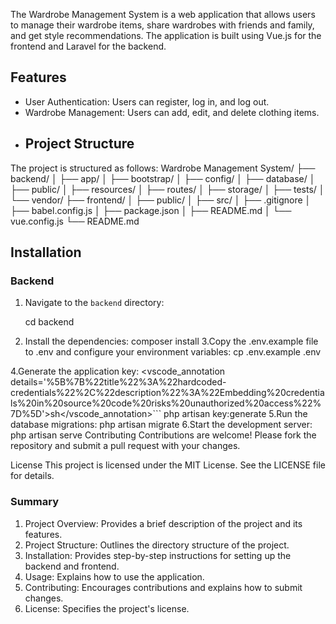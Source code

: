 The Wardrobe Management System is a web application that allows users to manage their wardrobe items, share wardrobes with friends and family, and get style recommendations. The application is built using Vue.js for the frontend and Laravel for the backend.

## Features

- User Authentication: Users can register, log in, and log out.
- Wardrobe Management: Users can add, edit, and delete clothing items.
- ## Project Structure

The project is structured as follows:
Wardrobe Management System/ ├── backend/ │ ├── app/ │ ├── bootstrap/ │ ├── config/ │ ├── database/ │ ├── public/ │ ├── resources/ │ ├── routes/ │ ├── storage/ │ ├── tests/ │ └── vendor/ ├── frontend/ │ ├── public/ │ ├── src/ │ ├── .gitignore │ ├── babel.config.js │ ├── package.json │ ├── README.md │ └── vue.config.js └── README.md
## Installation

### Backend

1. Navigate to the `backend` directory:
  
   cd backend
2. Install the dependencies:
composer install
3.Copy the .env.example file to .env and configure your environment variables:
cp .env.example .env

4.Generate the application key: <vscode_annotation details='%5B%7B%22title%22%3A%22hardcoded-credentials%22%2C%22description%22%3A%22Embedding%20credentials%20in%20source%20code%20risks%20unauthorized%20access%22%7D%5D'>sh</vscode_annotation>``` php artisan key:generate
5.Run the database migrations:
php artisan migrate
6.Start the development server:
php artisan serve
Contributing
Contributions are welcome! Please fork the repository and submit a pull request with your changes.

License
This project is licensed under the MIT License. See the LICENSE file for details.

### Summary

1. Project Overview: Provides a brief description of the project and its features.
2. Project Structure: Outlines the directory structure of the project.
3. Installation: Provides step-by-step instructions for setting up the backend and frontend.
4. Usage: Explains how to use the application.
5. Contributing: Encourages contributions and explains how to submit changes.
6. License: Specifies the project's license.


